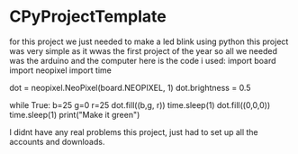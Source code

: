 # CPyProjectTemplate
for this project we just needed to make a led blink using python
this project was very simple as it wwas the first project of the year so all we needed was the arduino and the computer
here is the code i used:
import board
import neopixel
import time

dot = neopixel.NeoPixel(board.NEOPIXEL, 1)
dot.brightness = 0.5 


while True:
    b=25
    g=0
    r=25
    dot.fill((b,g, r))
    time.sleep(1)
    dot.fill((0,0,0))
    time.sleep(1)
    print("Make it green")

I didnt have any real problems this project, just had to set up all the accounts and downloads.
